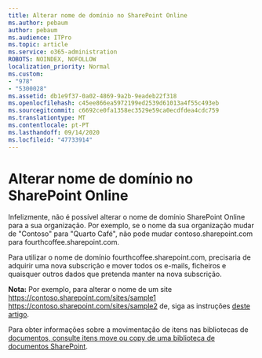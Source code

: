 ```yaml
---
title: Alterar nome de domínio no SharePoint Online
ms.author: pebaum
author: pebaum
ms.audience: ITPro
ms.topic: article
ms.service: o365-administration
ROBOTS: NOINDEX, NOFOLLOW
localization_priority: Normal
ms.custom:
- "978"
- "5300028"
ms.assetid: db1e9f37-0a02-4869-9a2b-9eadeb22f318
ms.openlocfilehash: c45ee866ea5972199ed2539d61013a4f55c493eb
ms.sourcegitcommit: c6692ce0fa1358ec3529e59ca0ecdfdea4cdc759
ms.translationtype: MT
ms.contentlocale: pt-PT
ms.lasthandoff: 09/14/2020
ms.locfileid: "47733914"
---
```

# <a name="change-domain-name-in-sharepoint-online"></a>Alterar nome de domínio no SharePoint Online

Infelizmente, não é possível alterar o nome de domínio SharePoint Online para a sua organização. Por exemplo, se o nome da sua organização mudar de "Contoso" para "Quarto Café", não pode mudar contoso.sharepoint.com para fourthcoffee.sharepoint.com.
  
Para utilizar o nome de domínio fourthcoffee.sharepoint.com, precisaria de adquirir uma nova subscrição e mover todos os e-mails, ficheiros e quaisquer outros dados que pretenda manter na nova subscrição.
  
 **Nota:** Por exemplo, para alterar o nome de um site https://contoso.sharepoint.com/sites/sample1 https://contoso.sharepoint.com/sites/sample2 de, siga as instruções [deste artigo](https://docs.microsoft.com/sharepoint/change-site-address). 
  
Para obter informações sobre a movimentação de itens nas bibliotecas de [documentos, consulte itens move ou copy de uma biblioteca de documentos SharePoint](https://go.microsoft.com/fwlink/?linkid=2025831).
  